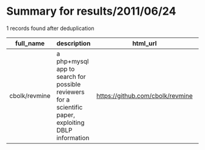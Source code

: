 
# Summary for results/2011/06/24
    
1 records found after deduplication

| full_name | description | html_url | matched_list | matched_count | pushed_at | size | stargazers_count | language | forks_count |
|---------------|------------------------------------------------------------------------------------------------------|----------------------------------|----------------|-----------------|---------------------------|--------|--------------------|------------|---------------|
| cbolk/revmine | a php+mysql app to search for possible reviewers for a scientific paper, exploiting DBLP information | https://github.com/cbolk/revmine | ['exploit'] | 1 | 2011-06-24 10:00:59+00:00 | 204 | 0 | nan | 0 |
